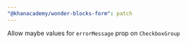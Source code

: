 ```yaml
---
"@khanacademy/wonder-blocks-form": patch
---
```


Allow maybe values for `errorMessage` prop on `CheckboxGroup`
